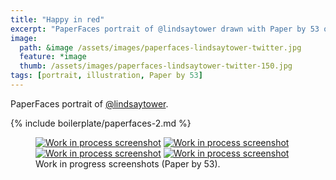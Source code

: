 ```yaml
---
title: "Happy in red"
excerpt: "PaperFaces portrait of @lindsaytower drawn with Paper by 53 on an iPad."
image: 
  path: &image /assets/images/paperfaces-lindsaytower-twitter.jpg 
  feature: *image
  thumb: /assets/images/paperfaces-lindsaytower-twitter-150.jpg
tags: [portrait, illustration, Paper by 53]
---
```


PaperFaces portrait of [@lindsaytower](http://twitter.com/lindsaytower).

{% include boilerplate/paperfaces-2.md %}

<figure class="half">
	<a href="{{ site.url }}/assets/images/paperfaces-lindsaytower-process-1-lg.jpg"><img src="{{ site.url }}/assets/images/paperfaces-lindsaytower-process-1-600.jpg" alt="Work in process screenshot"></a>
	<a href="{{ site.url }}/assets/images/paperfaces-lindsaytower-process-2-lg.jpg"><img src="{{ site.url }}/assets/images/paperfaces-lindsaytower-process-2-600.jpg" alt="Work in process screenshot"></a>
	<a href="{{ site.url }}/assets/images/paperfaces-lindsaytower-process-3-lg.jpg"><img src="{{ site.url }}/assets/images/paperfaces-lindsaytower-process-3-600.jpg" alt="Work in process screenshot"></a>
	<a href="{{ site.url }}/assets/images/paperfaces-lindsaytower-process-4-lg.jpg"><img src="{{ site.url }}/assets/images/paperfaces-lindsaytower-process-4-600.jpg" alt="Work in process screenshot"></a>
	<figcaption>Work in progress screenshots (Paper by 53).</figcaption>
</figure>
